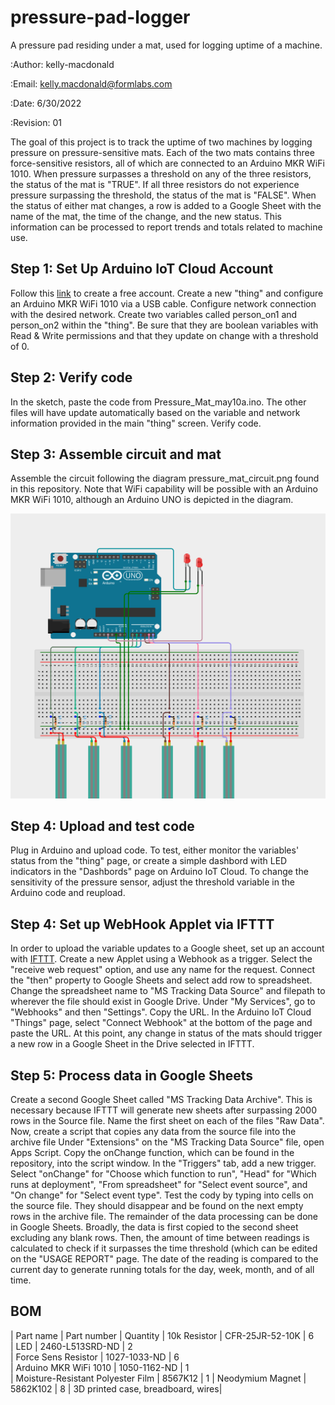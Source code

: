 # pressure-pad-logger
A pressure pad residing under a mat, used for logging uptime of a machine.

:Author: kelly-macdonald

:Email: kelly.macdonald@formlabs.com

:Date: 6/30/2022 

:Revision: 01 

The goal of this project is to track the uptime of two machines by logging pressure on pressure-sensitive mats. Each of the two mats contains three force-sensitive resistors, all of which are connected to an Arduino MKR WiFi 1010. When pressure surpasses a threshold on any of the three resistors, the status of the mat is "TRUE". If all three resistors do not experience pressure surpassing the threshold, the status of the mat is "FALSE". When the status of either mat changes, a row is added to a Google Sheet with the name of the mat, the time of the change, and the new status. This information can be processed to report trends and totals related to machine use.

## Step 1: Set Up Arduino IoT Cloud Account
Follow this [link](https://login.arduino.cc/login?state=hKFo2SBsWGpkdk1wbGtYUVFzUXU4emJMUTFkMFN0MjZUamc1Y6FupWxvZ2luo3RpZNkgekZUSk1rUXBOQ1AtNUd3TzVDdnR0SDFNQ1hRem5aT3WjY2lk2SB1bUJ5Ulk4SXBZTVZrUHF3QVQ5UHZraU4yYWtVTnlJUw&client=umByRY8IpYMVkPqwAT9PvkiN2akUNyIS&protocol=oauth2&authorizeTimeoutInSeconds=5&scope=openid+profile+email&redirect_uri=https%3A%2F%2Fcreate.arduino.cc%2Fiot%2F&skipAutoLogin=true&domain=login.arduino.cc&cacheLocation=memory&response_type=code&response_mode=query&nonce=akhGM2VyNnlrRUg0TlU3fi1xTzlrRGNDY2xQZUNPMGdJQVBRcmwwVFZ2dw%3D%3D&code_challenge=gC6LZ4tZvY8S-EQ9pU9STDL-DSJj1C0tIyfKZYu_sJY&code_challenge_method=S256&auth0Client=eyJuYW1lIjoiYXV0aDAtc3BhLWpzIiwidmVyc2lvbiI6IjEuMTIuMSJ9#/sso/register) to create a free account. Create a new "thing" and configure an Arduino MKR WiFi 1010 via a USB cable. Configure network connection with the desired network. Create two variables called person_on1 and person_on2 within the "thing". Be sure that they are boolean variables with Read & Write permissions and that they update on change with a threshold of 0.

## Step 2: Verify code
In the sketch, paste the code from Pressure_Mat_may10a.ino. The other files will have update automatically based on the variable and network information provided in the main "thing" screen. Verify code.

## Step 3: Assemble circuit and mat
Assemble the circuit following the diagram pressure_mat_circuit.png found in this repository. Note that WiFi capability will be possible with an Arduino MKR WiFi 1010, although an Arduino UNO is depicted in the diagram.

![Circuit Diagram](pressure_mat_circuit.png)

## Step 4: Upload and test code
Plug in Arduino and upload code. To test, either monitor the variables' status from the "thing" page, or create a simple dashbord with LED indicators in the "Dashbords" page on Arduino IoT Cloud. To change the sensitivity of the pressure sensor, adjust the threshold variable in the Arduino code and reupload.

## Step 4: Set up WebHook Applet via IFTTT
In order to upload the variable updates to a Google sheet, set up an account with [IFTTT](https://ifttt.com/join). Create a new Applet using a Webhook as a trigger. Select the "receive web request" option, and use any name for the request. Connect the "then" property to Google Sheets and select add row to spreadsheet. Change the spreadsheet name to "MS Tracking Data Source" and filepath to wherever the file should exist in Google Drive. Under "My Services", go to "Webhooks" and then "Settings". Copy the URL. In the Arduino IoT Cloud "Things" page, select "Connect Webhook" at the bottom of the page and paste the URL. At this point, any change in status of the mats should trigger a new row in a Google Sheet in the Drive selected in IFTTT.

## Step 5: Process data in Google Sheets
Create a second Google Sheet called "MS Tracking Data Archive". This is necessary because IFTTT will generate new sheets after surpassing 2000 rows in the Source file. Name the first sheet on each of the files "Raw Data". Now, create a script that copies any data from the source file into the archive file Under "Extensions" on the "MS Tracking Data Source" file, open Apps Script. Copy the onChange function, which can be found in the repository, into the script window. In the "Triggers" tab, add a new trigger. Select "onChange" for "Choose which function to run", "Head" for "Which runs at deployment", "From spreadsheet" for "Select event source", and "On change" for "Select event type". Test the cody by typing into cells on the source file. They should disappear and be found on the next empty rows in the archive file. The remainder of the data processing can be done in Google Sheets. Broadly, the data is first copied to the second sheet excluding any blank rows. Then, the amount of time between readings is calculated to check if it surpasses the time threshold (which can be edited on the "USAGE REPORT" page. The date of the reading is compared to the current day to generate running totals for the day, week, month, and of all time.

## BOM

| Part name | Part number | Quantity
| 10k Resistor                      | CFR-25JR-52-10K | 6       
| LED                               | 2460-L513SRD-ND | 2        
| Force Sens Resistor               | 1027-1033-ND    | 6        
| Arduino MKR WiFi 1010             | 1050-1162-ND    | 1     
| Moisture-Resistant Polyester Film | 8567K12         | 1
| Neodymium Magnet                  | 5862K102        | 8
| 3D printed case, breadboard, wires|
